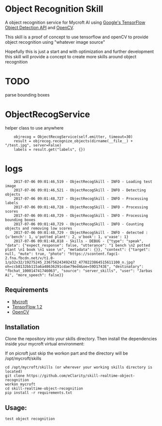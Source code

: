 # Object Recognition Skill

A object recognition service for Mycroft AI using [Google's TensorFlow Object Detection API](https://github.com/tensorflow/models/tree/master/object_detection) and [OpenCV](http://opencv.org/).

This skill is a proof of concept to use tensorflow and openCV to provide object recognition using "whatever image source"

Hopefully this is just a start and with optimization and further development this skill will provide a concept to create more skills around object recognition


# TODO

parse bounding boxes

# ObjectRecogService

helper class to use anywhere


        objrecog = ObjectRecogService(self.emitter, timeout=30)
        result = objrecog.recognize_objects(dirname(__file__) + "/test.jpg", server=False)
        labels = result.get("labels", {})

# logs

        2017-07-06 09:01:46,519 - ObjectRecogSkill - INFO - Loading test image
        2017-07-06 09:01:46,521 - ObjectRecogSkill - INFO - Detecting objects
        2017-07-06 09:01:48,727 - ObjectRecogSkill - INFO - Processing labels
        2017-07-06 09:01:48,728 - ObjectRecogSkill - INFO - Processing scores
        2017-07-06 09:01:48,729 - ObjectRecogSkill - INFO - Processing bounding boxes
        2017-07-06 09:01:48,729 - ObjectRecogSkill - INFO - Counting objects and removing low scores
        2017-07-06 09:01:48,729 - ObjectRecogSkill - INFO - detected : {u'bench': 1, u'potted plant': 2, u'book': 1, u'vase': 1}
        2017-07-06 09:01:48,818 - Skills - DEBUG - {"type": "speak", "data": {"expect_response": false, "utterance": "1 bench \n2 potted plant \n1 book \n1 vase \n", "metadata": {}}, "context": {"target": null, "mute": true, "photo": "https://scontent.fagc1-2.fna.fbcdn.net/v/t1.0-1/p32x32/19275245_236756243492432_4770223864515611100_n.jpg?oh=ccb8132bb115a6a48636291cdae79ed4&oe=59D1743E", "destinatary": "fbchat_100014741746063", "source": "server_skills", "user": "Jarbas Ai", "more_speech": false}}


## Requirements
- [Mycroft](https://docs.mycroft.ai/installing.and.running/installation)
- [TensorFlow 1.2](https://www.tensorflow.org/)
- [OpenCV](http://opencv.org/)

## Installation

Clone the repository into your skills directory. Then install the
dependencies inside your mycroft virtual environment:

If on picroft just skip the workon part and the directory will be /opt/mycroft/skills

```
cd /opt/mycroft/skills (or wherever your working skills directory is located)
git clone https://github.com/eClarity/skill-realtime-object-recognition
workon mycroft
cd skill-realtime-object-recognition
pip install -r requirements.txt
```

## Usage:

    test object recognition
